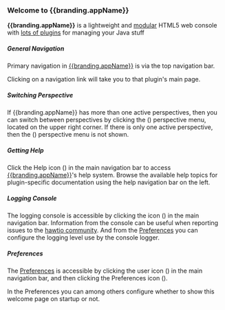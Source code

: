 <h3 class="help-header centered">Welcome to <img class='no-shadow' ng-src='{{branding.appLogo}}'>{{branding.appName}}</h3>

<b>{{branding.appName}}</b> is a lightweight and <a href="http://hawt.io/plugins/index.html">modular</a> HTML5 web console with <a href="http://hawt.io/plugins/index.html">lots of plugins</a> for managing your Java stuff

##### General Navigation #####
Primary navigation in [{{branding.appName}}](http://hawt.io "{{branding.appName}}") is via the top navigation bar.

Clicking on a navigation link will take you to that plugin's main page.

##### Switching Perspective #####
If {{branding.appName}} has more than one active perspectives, then you can switch between perspectives by clicking the (<i class='icon-caret-down'></i>) perspective menu,
located on the upper right corner. If there is only one active perspective, then the (<i class='icon-caret-down'></i>) perspective menu is not shown.

##### Getting Help #####
Click the Help icon (<i class='icon-question-sign'></i>) in the main navigation bar to access [{{branding.appName}}](http://hawt.io "{{branding.appName}}")'s help system.
Browse the available help topics for plugin-specific documentation using the help navigation bar on the left.

##### Logging Console #####
The logging console is accessible by clicking the icon (<i class='icon-desktop'></i>) in the main navigation bar.
Information from the console can be useful when reporting issues to the <a href="http://hawt.io/community/index.html">hawtio community</a>.
And from the [Preferences](#/preferences) you can configure the logging level use by the console logger.

##### Preferences #####
The [Preferences](#/preferences) is accessible by clicking the user icon (<i class='icon-user'></i>) in the main navigation bar,
and then clicking the Preferences icon (<i class='icon-cogs'></i>).

In the Preferences you can among others configure whether to show this welcome page on startup or not.

